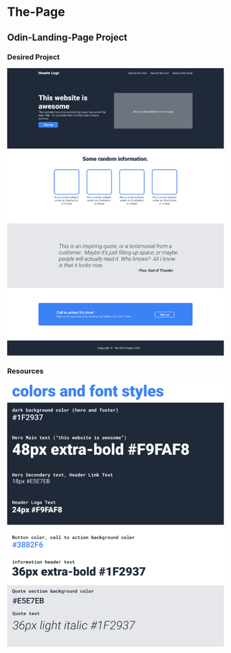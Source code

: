 # The-Page

## Odin-Landing-Page Project

### Desired Project

![desired project](image/01.png)

### Resources

![Resources](image/02.png)
